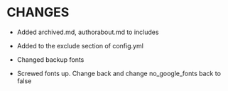# CHANGES
- Added archived.md, authorabout.md to includes
- Added to the exclude section of config.yml
- Changed backup fonts

- Screwed fonts up. Change back and change no_google_fonts back to false
